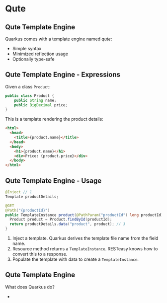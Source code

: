 # Qute


## Qute Template Engine

Quarkus comes with a template engine named *qute*:

* Simple syntax
* Minimized reflection usage
* Optionally type-safe


## Qute Template Engine - Expressions

Given a class `Product`:
```java
public class Product {
    public String name;
    public BigDecimal price;
}
```

This is a template rendering the product details:
```html
<html>
  <head>
    <title>{product.name}</title> 
  </head>
  <body>
    <h1>{product.name}</h1>
    <div>Price: {product.price}</div> 
  </body>
</html>
```


## Qute Template Engine - Usage

```java
@Inject // 1
Template productDetails;

@GET
@Path("{productId}")
public TemplateInstance product(@PathParam("productId") long productId) { // 2
  Product product = Product.findById(productId);
  return productDetails.data("product", product); // 3
}
```

1. Inject a template. Quarkus derives the template file name from the field name.
2. Resource method returns a `TemplateInstance`. RESTeasy knows how to convert this to a response.
3. Populate the template with data to create a `TemplateInstance`.


## Qute Template Engine

What does Quarkus do?

* 


